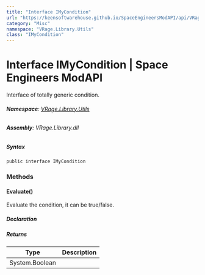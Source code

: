 ```yaml
---
title: "Interface IMyCondition"
url: "https://keensoftwarehouse.github.io/SpaceEngineersModAPI/api/VRage.Library.Utils.IMyCondition.html"
category: "Misc"
namespace: "VRage.Library.Utils"
class: "IMyCondition"
---
```


# Interface IMyCondition | Space Engineers ModAPI

Interface of totally generic condition.

###### **Namespace**: [VRage.Library.Utils](https://keensoftwarehouse.github.io/SpaceEngineersModAPI/api/VRage.Library.Utils.html)

###### **Assembly**: VRage.Library.dll

##### Syntax

```
public interface IMyCondition
```

### Methods

#### Evaluate()

Evaluate the condition, it can be true/false.

##### Declaration

##### Returns

| Type | Description |
| --- | --- |
| System.Boolean |     |